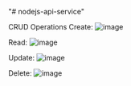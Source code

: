 "# nodejs-api-service" 

CRUD Operations
Create:
![image](https://github.com/gadilaajaykumar/nodejs-api-service/assets/115562722/bdf27c09-a826-480b-a168-8dea2173cf4a)
 
Read:
 ![image](https://github.com/gadilaajaykumar/nodejs-api-service/assets/115562722/4c53314a-fa20-4a3a-ae8a-501b968b84a9)

Update:
![image](https://github.com/gadilaajaykumar/nodejs-api-service/assets/115562722/8cb225d0-391b-4bb9-a649-53ded8fa2b0f)

Delete: 
![image](https://github.com/gadilaajaykumar/nodejs-api-service/assets/115562722/fc51ce3f-7d65-48e6-84a1-7fe5270802ea)

 
